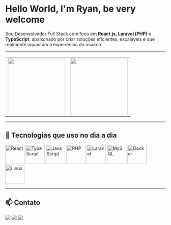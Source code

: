 # Hello World,  I'm Ryan, be very welcome 

Sou Desenvolvedor Full Stack com foco em **React.js, Laravel (PHP)** e **TypeScript**, apaixonado por criar soluções eficientes, escaláveis e que realmente impactam a experiência do usuário.

---

<table>
  <tr>
    <td>
      <img height="180em" src="https://github-readme-stats.vercel.app/api?username=suzuyx&show_icons=true&theme=tokyonight&include_all_commits=true&count_private=true"/>
    </td>
    <td>
      <img height="180em" src="https://github-readme-stats.vercel.app/api/top-langs/?username=suzuyx&layout=compact&langs_count=6&theme=tokyonight"/>
    </td>
  </tr>
</table>

---

## 🚀 Tecnologias que uso no dia a dia

<img src="https://cdn.jsdelivr.net/gh/devicons/devicon/icons/react/react-original.svg" width="60" title="React" />
<img src="https://cdn.jsdelivr.net/gh/devicons/devicon/icons/typescript/typescript-original.svg" width="60" title="TypeScript" />
<img src="https://cdn.jsdelivr.net/gh/devicons/devicon/icons/javascript/javascript-original.svg" width="60" title="JavaScript" />
<img src="https://cdn.jsdelivr.net/gh/devicons/devicon/icons/php/php-original.svg" width="60" title="PHP" />
<img src="https://cdn.jsdelivr.net/gh/devicons/devicon/icons/laravel/laravel-plain.svg" width="60" title="Laravel" />
<img src="https://cdn.jsdelivr.net/gh/devicons/devicon/icons/mysql/mysql-original.svg" width="60" title="MySQL" />
<img src="https://cdn.jsdelivr.net/gh/devicons/devicon/icons/docker/docker-original.svg" width="60" title="Docker" />
<img src="https://cdn.jsdelivr.net/gh/devicons/devicon/icons/linux/linux-original.svg" width="60" title="Linux" />

---

## 📫 Contato

<div>
  <a href="mailto:ryancrds@gmail.com"><img src="https://img.shields.io/badge/-Gmail-%23333?style=for-the-badge&logo=gmail&logoColor=white"></a>
  <a href="https://github.com/suzuyx" target="_blank"><img src="https://img.shields.io/badge/-GitHub-%2312100E?style=for-the-badge&logo=github&logoColor=white"></a>
  <a href="https://linkedin.com/in/ryan-cardoso-978724376" target="_blank"><img src="https://img.shields.io/badge/-LinkedIn-%230077B5?style=for-the-badge&logo=linkedin&logoColor=white"></a>
</div>
